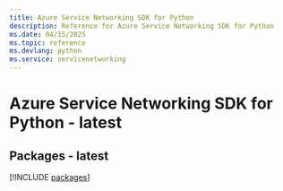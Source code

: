 ```yaml
---
title: Azure Service Networking SDK for Python
description: Reference for Azure Service Networking SDK for Python
ms.date: 04/15/2025
ms.topic: reference
ms.devlang: python
ms.service: servicenetworking
---
```

# Azure Service Networking SDK for Python - latest
## Packages - latest
[!INCLUDE [packages](service-networking-index.md)]